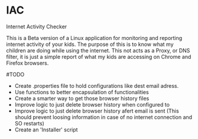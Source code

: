# IAC
Internet Activity Checker

This is a Beta version of a Linux application for monitoring and reporting internet activity of your kids.
The purpose of this is to know what my children are doing while using the internet. This not acts as a Proxy, or DNS filter, it is just a simple report of what my kids are accessing on Chrome and Firefox browsers.

#TODO
 - Create .properties file to hold configurations like dest email adress.
 - Use functions to better encapsulation of functionalities
 - Create a smarter way to get those browser history files
 - Improve logic to just delete browser history when configured to
 - Improve logic to just delete browser history afert email is sent (This should prevent loosing information in case of no internet connection and SO restarts) 
 - Create an 'Installer' script